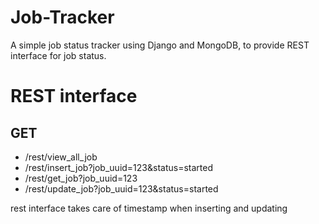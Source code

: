 # Job-Tracker

A simple job status tracker using Django and MongoDB, to provide REST interface for job status.

<h1>REST interface</h1>
<h2>GET</h2>
<ul>
    <li>/rest/view_all_job</li>
    <li>/rest/insert_job?job_uuid=123&amp;status=started</li>
    <li>/rest/get_job?job_uuid=123</li>
    <li>/rest/update_job?job_uuid=123&amp;status=started</li>

</ul>

<p>rest interface takes care of timestamp when inserting and updating</p>